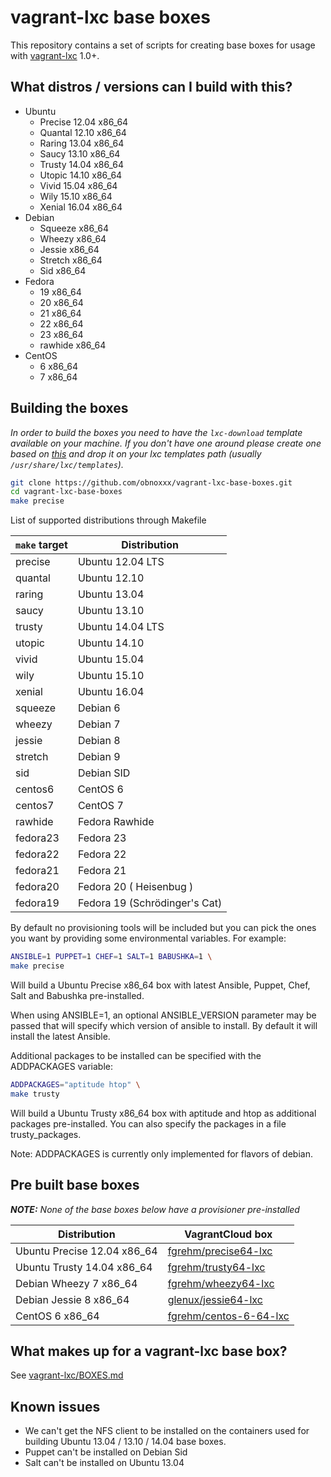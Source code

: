 # vagrant-lxc base boxes

This repository contains a set of scripts for creating base boxes for usage with
[vagrant-lxc](https://github.com/fgrehm/vagrant-lxc) 1.0+.

## What distros / versions can I build with this?

* Ubuntu
  - Precise 12.04 x86_64
  - Quantal 12.10 x86_64
  - Raring 13.04 x86_64
  - Saucy 13.10 x86_64
  - Trusty 14.04 x86_64
  - Utopic 14.10 x86_64
  - Vivid 15.04 x86_64
  - Wily 15.10 x86_64
  - Xenial 16.04 x86_64
* Debian
  - Squeeze x86_64
  - Wheezy x86_64
  - Jessie x86_64
  - Stretch x86_64
  - Sid x86_64
* Fedora
  - 19 x86_64
  - 20 x86_64
  - 21 x86_64
  - 22 x86_64
  - 23 x86_64
  - rawhide x86_64
* CentOS
  - 6 x86_64
  - 7 x86_64

## Building the boxes

_In order to build the boxes you need to have the `lxc-download`
template available on your machine. If you don't have one around please
create one based on [this](https://github.com/lxc/lxc/blob/master/templates/lxc-download.in)
and drop it on your lxc templates path (usually `/usr/share/lxc/templates`)._

```sh
git clone https://github.com/obnoxxx/vagrant-lxc-base-boxes.git
cd vagrant-lxc-base-boxes
make precise
```

List of supported distributions through Makefile

| `make` target | Distribution |
| ----------- | ------------ |
| precise | Ubuntu 12.04 LTS |
| quantal | Ubuntu 12.10 |
| raring | Ubuntu 13.04 |
| saucy | Ubuntu 13.10 |
| trusty | Ubuntu 14.04 LTS |
| utopic | Ubuntu 14.10 |
| vivid | Ubuntu 15.04 |
| wily | Ubuntu 15.10 |
| xenial | Ubuntu 16.04 |
| squeeze | Debian 6 |
| wheezy | Debian 7 |
| jessie | Debian 8 |
| stretch | Debian 9 |
| sid | Debian SID |
| centos6 | CentOS 6 |
| centos7 | CentOS 7 |
| rawhide | Fedora Rawhide |
| fedora23 | Fedora 23 |
| fedora22 | Fedora 22 |
| fedora21 | Fedora 21 |
| fedora20 | Fedora 20 ( Heisenbug ) |
| fedora19 | Fedora 19 (Schrödinger's Cat) |

By default no provisioning tools will be included but you can pick the ones
you want by providing some environmental variables. For example:

```sh
ANSIBLE=1 PUPPET=1 CHEF=1 SALT=1 BABUSHKA=1 \
make precise
```

Will build a Ubuntu Precise x86_64 box with latest Ansible, Puppet, Chef, Salt and
Babushka pre-installed.

When using ANSIBLE=1, an optional ANSIBLE_VERSION parameter may be passed that will specify which version of ansible to install. By default it will install the latest Ansible.

Additional packages to be installed can be specified with the ADDPACKAGES variable:

```sh
ADDPACKAGES="aptitude htop" \
make trusty
```

Will build a Ubuntu Trusty x86_64 box with aptitude and htop as additional
packages pre-installed. You can also specify the packages in a file
trusty_packages.

Note: ADDPACKAGES is currently only implemented for flavors of debian.

## Pre built base boxes

_**NOTE:** None of the base boxes below have a provisioner pre-installed_

| Distribution | VagrantCloud box |
| ------------ | ---------------- |
| Ubuntu Precise 12.04 x86_64 | [fgrehm/precise64-lxc](https://vagrantcloud.com/fgrehm/precise64-lxc) |
| Ubuntu Trusty 14.04 x86_64 | [fgrehm/trusty64-lxc](https://vagrantcloud.com/fgrehm/trusty64-lxc) |
| Debian Wheezy 7 x86_64 | [fgrehm/wheezy64-lxc](https://vagrantcloud.com/fgrehm/wheezy64-lxc) |
| Debian Jessie 8 x86_64 | [glenux/jessie64-lxc](https://atlas.hashicorp.com/glenux/boxes/jessie64-lxc) |
| CentOS 6 x86_64 | [fgrehm/centos-6-64-lxc](https://vagrantcloud.com/fgrehm/centos-6-64-lxc) |


## What makes up for a vagrant-lxc base box?

See [vagrant-lxc/BOXES.md](https://github.com/fgrehm/vagrant-lxc/blob/master/BOXES.md)


## Known issues

* We can't get the NFS client to be installed on the containers used for building
  Ubuntu 13.04 / 13.10 / 14.04 base boxes.
* Puppet can't be installed on Debian Sid
* Salt can't be installed on Ubuntu 13.04
